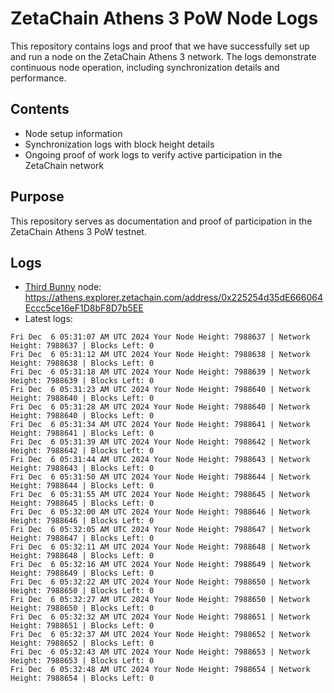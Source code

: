 # ZetaChain Athens 3 PoW Node Logs
This repository contains logs and proof that we have successfully set up and run a node on the ZetaChain Athens 3 network. The logs demonstrate continuous node operation, including synchronization details and performance.

## Contents
- Node setup information
- Synchronization logs with block height details
- Ongoing proof of work logs to verify active participation in the ZetaChain network

## Purpose
This repository serves as documentation and proof of participation in the ZetaChain Athens 3 PoW testnet.

## Logs

- [Third Bunny](https://thirdbunny.xyz/) node: https://athens.explorer.zetachain.com/address/0x225254d35dE666064Eccc5ce16eF1D8bF8D7b5EE
- Latest logs:
```
Fri Dec  6 05:31:07 AM UTC 2024 Your Node Height: 7988637 | Network Height: 7988637 | Blocks Left: 0
Fri Dec  6 05:31:12 AM UTC 2024 Your Node Height: 7988638 | Network Height: 7988638 | Blocks Left: 0
Fri Dec  6 05:31:18 AM UTC 2024 Your Node Height: 7988639 | Network Height: 7988639 | Blocks Left: 0
Fri Dec  6 05:31:23 AM UTC 2024 Your Node Height: 7988640 | Network Height: 7988640 | Blocks Left: 0
Fri Dec  6 05:31:28 AM UTC 2024 Your Node Height: 7988640 | Network Height: 7988640 | Blocks Left: 0
Fri Dec  6 05:31:34 AM UTC 2024 Your Node Height: 7988641 | Network Height: 7988641 | Blocks Left: 0
Fri Dec  6 05:31:39 AM UTC 2024 Your Node Height: 7988642 | Network Height: 7988642 | Blocks Left: 0
Fri Dec  6 05:31:44 AM UTC 2024 Your Node Height: 7988643 | Network Height: 7988643 | Blocks Left: 0
Fri Dec  6 05:31:50 AM UTC 2024 Your Node Height: 7988644 | Network Height: 7988644 | Blocks Left: 0
Fri Dec  6 05:31:55 AM UTC 2024 Your Node Height: 7988645 | Network Height: 7988645 | Blocks Left: 0
Fri Dec  6 05:32:00 AM UTC 2024 Your Node Height: 7988646 | Network Height: 7988646 | Blocks Left: 0
Fri Dec  6 05:32:05 AM UTC 2024 Your Node Height: 7988647 | Network Height: 7988647 | Blocks Left: 0
Fri Dec  6 05:32:11 AM UTC 2024 Your Node Height: 7988648 | Network Height: 7988648 | Blocks Left: 0
Fri Dec  6 05:32:16 AM UTC 2024 Your Node Height: 7988649 | Network Height: 7988649 | Blocks Left: 0
Fri Dec  6 05:32:22 AM UTC 2024 Your Node Height: 7988650 | Network Height: 7988650 | Blocks Left: 0
Fri Dec  6 05:32:27 AM UTC 2024 Your Node Height: 7988650 | Network Height: 7988650 | Blocks Left: 0
Fri Dec  6 05:32:32 AM UTC 2024 Your Node Height: 7988651 | Network Height: 7988651 | Blocks Left: 0
Fri Dec  6 05:32:37 AM UTC 2024 Your Node Height: 7988652 | Network Height: 7988652 | Blocks Left: 0
Fri Dec  6 05:32:43 AM UTC 2024 Your Node Height: 7988653 | Network Height: 7988653 | Blocks Left: 0
Fri Dec  6 05:32:48 AM UTC 2024 Your Node Height: 7988654 | Network Height: 7988654 | Blocks Left: 0
```
